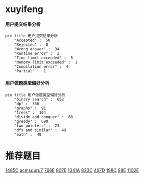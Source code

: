 # xuyifeng

<!-- tabs:start -->



#### **用户提交结果分析**

```mermaid
pie title 用户提交结果分析
    "Accepted" :  50
    "Rejected" :  0
    "Wrong answer" :  34
    "Runtime error" :  3
    "Time limit exceeded" :  5
    "Memory limit exceeded" :  1
    "Compilation error" :  4
    "Partial" :  1
```

#### **用户做题类型偏好分析**

```mermaid
pie title 用户做题类型偏好分析
    "binary search" :  652
    "dp" :  366
    "graphs" :  91
    "trees" :  104
    "divide and conquer" :  68
    "greedy" :  690
    "two pointers" :  23
    "dfs and similar" :  49
    "math" :  49
```



<!-- tabs:end -->
# 推荐题目
[1485C](https://codeforces.com/contest/1485/problem/C)
[acmsguru7](https://codeforces.com/contest/acmsguru/problem/7)
[766E](https://codeforces.com/contest/766/problem/E)
[807E](https://codeforces.com/contest/807/problem/E)
[1341A](https://codeforces.com/contest/1341/problem/A)
[833C](https://codeforces.com/contest/833/problem/C)
[497D](https://codeforces.com/contest/497/problem/D)
[198C](https://codeforces.com/contest/198/problem/C)
[98E](https://codeforces.com/contest/98/problem/E)
[1102E](https://codeforces.com/contest/1102/problem/E)
